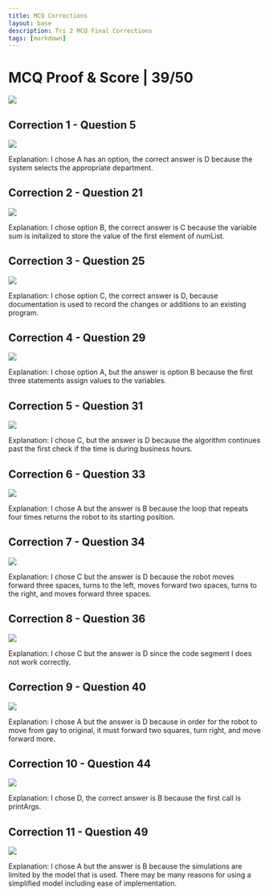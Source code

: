 ```yaml
---
title: MCQ Corrections
layout: base
description: Tri 2 MCQ Final Corrections
tags: [markdown]
---
```


# MCQ Proof & Score | 39/50
<img src="{{site.baseurl}}/images/MCQtri2.png">

## Correction 1 - Question 5
<img src="{{site.baseurl}}/images/question5.png">

Explanation: I chose A has an option, the correct answer is D because the system selects the appropriate department. 

## Correction 2 - Question 21 
<img src="{{site.baseurl}}/images/question21.png">

Explanation: I chose option B, the correct answer is C because the variable sum is initalized to store the value of the first element of numList. 

## Correction 3 - Question 25
<img src="{{site.baseurl}}/images/question25.png">

Explanation: I chose option C, the correct answer is D, because documentation is used to record the changes or additions to an existing program. 

## Correction 4 - Question 29
<img src="{{site.baseurl}}/images/question29.png">

Explanation: I chose option A, but the answer is option B because the first three statements assign values to the variables. 

## Correction 5 - Question 31
<img src="{{site.baseurl}}/images/question31.png">

Explanation: I chose C, but the answer is D because the algorithm continues past the first check if the time is during business hours. 

## Correction 6 - Question 33
<img src="{{site.baseurl}}/images/question33.png">

Explanation: I chose A but the answer is B because the loop that repeats four times returns the robot to its starting position. 

## Correction 7 - Question 34 
<img src="{{site.baseurl}}/images/question34tri2.png">

Explanation: I chose C but the answer is D because the robot moves forward three spaces, turns to the left, moves forward two spaces, turns to the right, and moves forward three spaces. 

## Correction 8 - Question 36
<img src="{{site.baseurl}}/images/question36tri2.png">

Explanation: I chose C but the answer is D since the code segment I does not work correctly. 

## Correction 9 - Question 40
<img src="{{site.baseurl}}/images/question40.png">

Explanation: I chose A but the answer is 
D because in order for the robot to move from gay to original, it must forward two squares, turn right, and move forward more. 

## Correction 10 - Question 44
<img src="{{site.baseurl}}/images/question44tri2.png">

Explanation: I chose D, the correct answer is B because the first call is printArgs. 

## Correction 11 - Question 49
<img src="{{site.baseurl}}/images/question49.png">

Explanation: I chose A but the answer is B because the simulations are limited by the model that is used. There may be many reasons for using a simplified model including ease of implementation. 


